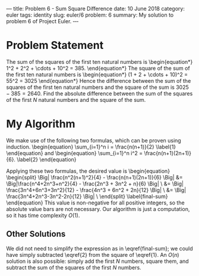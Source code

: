 ‐‐‐
title: Problem 6 - Sum Square Difference
date: 10 June 2018
category: euler
tags: identity
slug: euler/6
problem: 6
summary: My solution to problem 6 of Project Euler.
‐‐‐

# Problem Statement

The sum of the squares of the first ten natural numbers is
\begin{equation*}
	1^2 + 2^2 + \cdots + 10^2 = 385.
\end{equation*}
The square of the sum of the first ten natural numbers is
\begin{equation*}
	(1 + 2 + \cdots + 10)^2 = 55^2 = 3025
\end{equation*}
Hence the difference between the sum of the squares of the first ten natural numbers and the square of the sum is $3025 - 385 = 2640$.
Find the absolute difference between the sum of the squares of the first $N$ natural numbers and the square of the sum.

# My Algorithm

We make use of the following two formulas, which can be proven using induction.
\begin{equation}
	\sum_{i=1}^n i = \frac{n(n+1)}{2}
	\label{1}
\end{equation}
and
\begin{equation}
	\sum_{i=1}^n i^2 = \frac{n(n+1)(2n+1)}{6}.
	\label{2}
\end{equation}

Applying these two formulas, the desired value is
\begin{equation}
	\begin{split}
		\Big| \frac{n^2(n+1)^2}{4} - \frac{n(n+1)(2n+1)}{6} \Big| &= \Big|\frac{n^4+2n^3+n^2}{4} - \frac{2n^3 + 3n^2 + n}{6} \Big| \\
		&= \Big| \frac{3n^4+6n^3+3n^2}{12} - \frac{4n^3 + 6n^2 + 2n}{12} \Big| \\
		&= \Big| \frac{3n^4+2n^3-3n^2-2n}{12} \Big| \\
	\end{split}
	\label{final-sum}
\end{equation}
This value is non-negative for all positive integers, so the absolute value bars are not necessary.
Our algorithm is just a computation, so it has time complexity $O(1)$.

## Other Solutions

We did not need to simplify the expression as in \eqref{final-sum}; we could have simply subtracted \eqref{2} from the square of \eqref{1}.
An $O(n)$ solution is also possible: simply add the first $N$ numbers, square them, and subtract the sum of the squares of the first $N$ numbers.